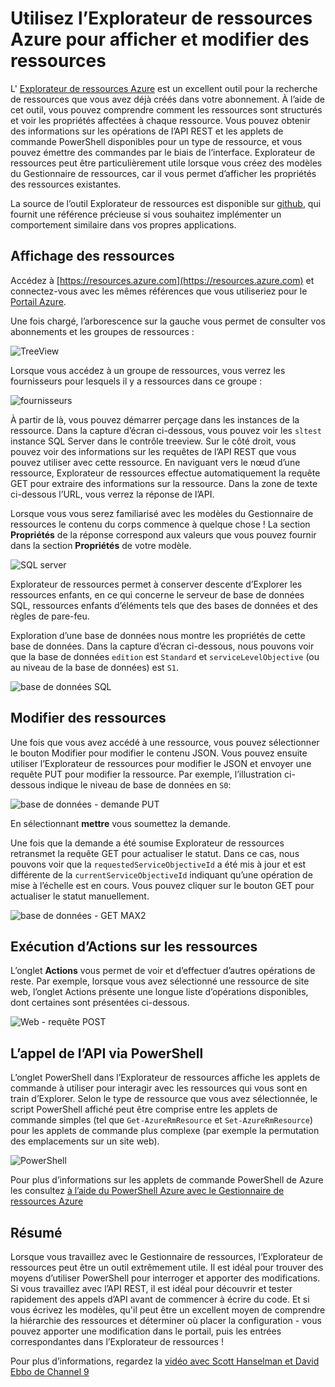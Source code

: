 <properties
   pageTitle="Explorateur de ressources Azure | Microsoft Azure"
   description="Décrit l’Explorateur de ressources Azure et comment elle peut être utilisée pour afficher et mettre à jour les déploiements via le Gestionnaire de ressources Azure"
   services="azure-resource-manager"
   documentationCenter="na"
   authors="stuartleeks"
   manager="ankodu"
   editor=""/>

<tags
   ms.service="azure-resource-manager"
   ms.devlang="na"
   ms.topic="article"
   ms.tgt_pltfrm="na"
   ms.workload="na"
   ms.date="08/01/2016"
   ms.author="stuartle;tomfitz"/>

# <a name="use-azure-resource-explorer-to-view-and-modify-resources"></a>Utilisez l’Explorateur de ressources Azure pour afficher et modifier des ressources
L' [Explorateur de ressources Azure](https://resources.azure.com) est un excellent outil pour la recherche de ressources que vous avez déjà créés dans votre abonnement. À l’aide de cet outil, vous pouvez comprendre comment les ressources sont structurés et voir les propriétés affectées à chaque ressource. Vous pouvez obtenir des informations sur les opérations de l’API REST et les applets de commande PowerShell disponibles pour un type de ressource, et vous pouvez émettre des commandes par le biais de l’interface. Explorateur de ressources peut être particulièrement utile lorsque vous créez des modèles du Gestionnaire de ressources, car il vous permet d’afficher les propriétés des ressources existantes.

La source de l’outil Explorateur de ressources est disponible sur [github](https://github.com/projectkudu/ARMExplorer), qui fournit une référence précieuse si vous souhaitez implémenter un comportement similaire dans vos propres applications.

## <a name="view-resources"></a>Affichage des ressources
Accédez à [https://resources.azure.com](https://resources.azure.com) et connectez-vous avec les mêmes références que vous utiliseriez pour le [Portail Azure](https://portal.azure.com).

Une fois chargé, l’arborescence sur la gauche vous permet de consulter vos abonnements et les groupes de ressources :

![TreeView](./media/resource-manager-resource-explorer/are-01-treeview.png)

Lorsque vous accédez à un groupe de ressources, vous verrez les fournisseurs pour lesquels il y a ressources dans ce groupe :

![fournisseurs](./media/resource-manager-resource-explorer/are-02-treeview-providers.png)

À partir de là, vous pouvez démarrer perçage dans les instances de la ressource. Dans la capture d’écran ci-dessous, vous pouvez voir les `sltest` instance SQL Server dans le contrôle treeview. Sur le côté droit, vous pouvez voir des informations sur les requêtes de l’API REST que vous pouvez utiliser avec cette ressource. En naviguant vers le nœud d’une ressource, Explorateur de ressources effectue automatiquement la requête GET pour extraire des informations sur la ressource. Dans la zone de texte ci-dessous l’URL, vous verrez la réponse de l’API. 

Lorsque vous vous serez familiarisé avec les modèles du Gestionnaire de ressources le contenu du corps commence à quelque chose ! La section **Propriétés** de la réponse correspond aux valeurs que vous pouvez fournir dans la section **Propriétés** de votre modèle.

![SQL server](./media/resource-manager-resource-explorer/are-03-sqlserver-with-response.png)

Explorateur de ressources permet à conserver descente d’Explorer les ressources enfants, en ce qui concerne le serveur de base de données SQL, ressources enfants d’éléments tels que des bases de données et des règles de pare-feu.

Exploration d’une base de données nous montre les propriétés de cette base de données. Dans la capture d’écran ci-dessous, nous pouvons voir que la base de données `edition` est `Standard` et `serviceLevelObjective` (ou au niveau de la base de données) est `S1`.

![base de données SQL](./media/resource-manager-resource-explorer/are-04-database-get.png)

## <a name="change-resources"></a>Modifier des ressources

Une fois que vous avez accédé à une ressource, vous pouvez sélectionner le bouton Modifier pour modifier le contenu JSON. Vous pouvez ensuite utiliser l’Explorateur de ressources pour modifier le JSON et envoyer une requête PUT pour modifier la ressource. Par exemple, l’illustration ci-dessous indique le niveau de base de données en `S0`:

![base de données - demande PUT](./media/resource-manager-resource-explorer/are-05-database-put.png)

En sélectionnant **mettre** vous soumettez la demande. 

Une fois que la demande a été soumise Explorateur de ressources retransmet la requête GET pour actualiser le statut. Dans ce cas, nous pouvons voir que la `requestedServiceObjectiveId` a été mis à jour et est différente de la `currentServiceObjectiveId` indiquant qu’une opération de mise à l’échelle est en cours. Vous pouvez cliquer sur le bouton GET pour actualiser le statut manuellement.

![base de données - GET MAX2](./media/resource-manager-resource-explorer/are-06-database-get2.png)

## <a name="performing-actions-on-resources"></a>Exécution d’Actions sur les ressources

L’onglet **Actions** vous permet de voir et d’effectuer d’autres opérations de reste. Par exemple, lorsque vous avez sélectionné une ressource de site web, l’onglet Actions présente une longue liste d’opérations disponibles, dont certaines sont présentées ci-dessous.

![Web - requête POST](./media/resource-manager-resource-explorer/are-web-post.png)

## <a name="invoking-the-api-via-powershell"></a>L’appel de l’API via PowerShell
L’onglet PowerShell dans l’Explorateur de ressources affiche les applets de commande à utiliser pour interagir avec les ressources qui vous sont en train d’Explorer. Selon le type de ressource que vous avez sélectionnée, le script PowerShell affiché peut être comprise entre les applets de commande simples (tel que `Get-AzureRmResource` et `Set-AzureRmResource`) pour les applets de commande plus complexe (par exemple la permutation des emplacements sur un site web). 

![PowerShell](./media/resource-manager-resource-explorer/are-07-powershell.png)

Pour plus d’informations sur les applets de commande PowerShell de Azure les consultez [à l’aide du PowerShell Azure avec le Gestionnaire de ressources Azure](powershell-azure-resource-manager.md)

## <a name="summary"></a>Résumé
Lorsque vous travaillez avec le Gestionnaire de ressources, l’Explorateur de ressources peut être un outil extrêmement utile. Il est idéal pour trouver des moyens d’utiliser PowerShell pour interroger et apporter des modifications. Si vous travaillez avec l’API REST, il est idéal pour découvrir et tester rapidement des appels d’API avant de commencer à écrire du code. Et si vous écrivez les modèles, qu'il peut être un excellent moyen de comprendre la hiérarchie des ressources et déterminer où placer la configuration - vous pouvez apporter une modification dans le portail, puis les entrées correspondantes dans l’Explorateur de ressources !

Pour plus d’informations, regardez la [vidéo avec Scott Hanselman et David Ebbo de Channel 9](https://channel9.msdn.com/Shows/Azure-Friday/Azure-Resource-Manager-Explorer-with-David-Ebbo)


